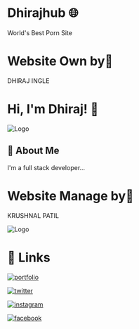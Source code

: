 
# Dhirajhub 🌐
World's Best Porn Site


# Website Own by👑
DHIRAJ INGLE

# Hi, I'm Dhiraj! 👋


![Logo](https://dhirajhub.cf/images/logo1.jpeg)





## 🚀 About Me
I'm a full stack developer...

# Website Manage by💼
KRUSHNAL PATIL


![Logo](https://Krushnal09.cf/IMG/preview(2).png)



# 🔗 Links

[![portfolio](https://img.shields.io/badge/my_portfolio-000?style=for-the-badge&logo=ko-fi&logoColor=white)](https://krushnal09.cf/)

[![twitter](https://img.shields.io/badge/twitter-1DA1F2?style=for-the-badge&logo=twitter&logoColor=white)](https://www.twitter.com/krushnal_09?=08/)

[![instagram](https://img.shields.io/badge/instagram-1DA1F2?style=for-the-badge&logo=instagram&logoColor=violet)](https://instagram.com/krushnal_09)

[![facebook](https://img.shields.io/badge/facebook-1DA1F2?style=for-the-badge&logo=facebook&logoColor=white)](https://www.facebook.com/Krushnal.patil.37625/)

